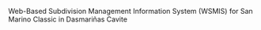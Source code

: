 Web-Based Subdivision Management Information System (WSMIS) for San Marino Classic in Dasmariñas Cavite
